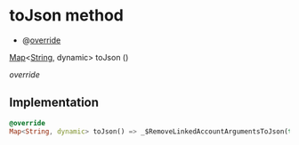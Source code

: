


# toJson method







- @[override](https://api.dart.dev/stable/2.12.3/dart-core/override-constant.html)

[Map](https://api.dart.dev/stable/2.12.3/dart-core/Map-class.html)&lt;[String](https://api.dart.dev/stable/2.12.3/dart-core/String-class.html), dynamic> toJson
()

_override_






## Implementation

```dart
@override
Map<String, dynamic> toJson() => _$RemoveLinkedAccountArgumentsToJson(this);
```







